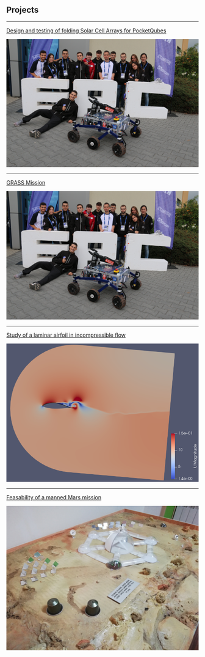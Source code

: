 ## Projects

---
[Design and testing of folding Solar Cell Arrays for PocketQubes](/TFG.md)

<img src="images/ERC2022.JPG?raw=true" width=600/>

---
[GRASS Mission](/ERC.md)

<img src="images/ERC2022.JPG?raw=true" width=600/>

---
[Study of a laminar airfoil in incompressible flow](/Laminar_airfoil.md)

<img src="images/animation 1.0006.png?raw=true" width=600/>

---
[Feasability of a manned Mars mission](/Mars_TR.md)

<img src="images/Mar's Mission.jpg?raw=true" width=600/>
